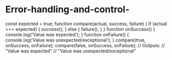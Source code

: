 # Error-handling-and-control-

const expected = true;
function compare(actual, success, failure) {
 if (actual === expected) {
 success();
 } else {
 failure();
 }
}
function onSuccess() {
 console.log('Value was expected');
}
function onFailure() {
 console.log('Value was unexpected/exceptional');
}
compare(true, onSuccess, onFailure);
compare(false, onSuccess, onFailure);
// Outputs:
// "Value was expected"
// "Value was unexpected/exceptional"
